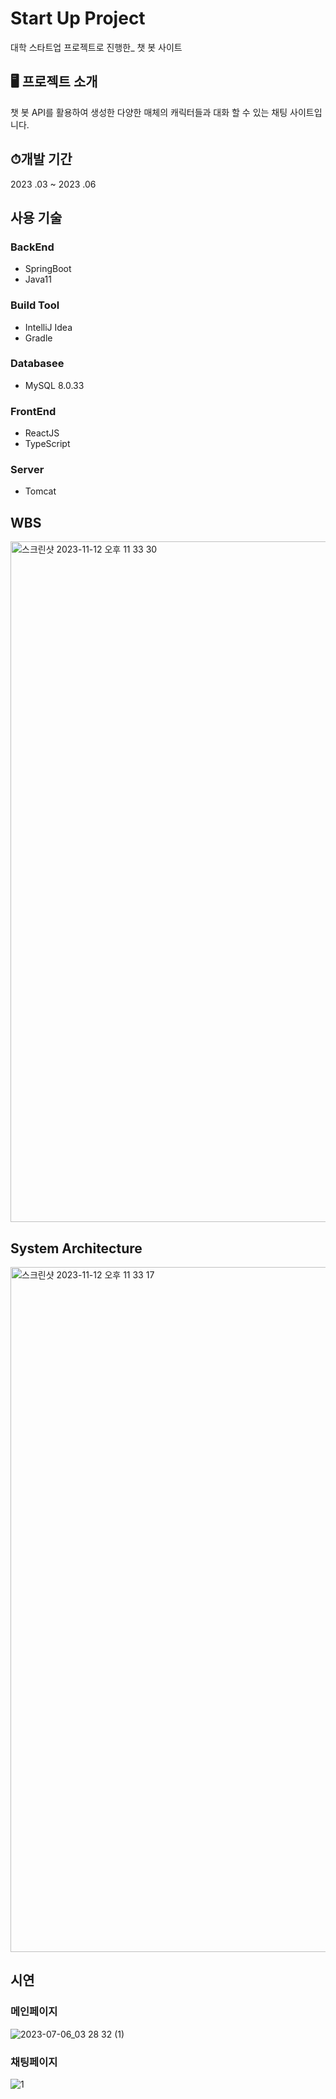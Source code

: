 # Start Up Project
대학 스타트업 프로젝트로 진행한_ 챗 봇 사이트
<br/>

## 🖥️ 프로젝트 소개
챗 봇 API를 활용하여 생성한 다양한 매체의 캐릭터들과 대화 할 수 있는 채팅 사이트입니다.
<br/>

## ⏱개발 기간
2023 .03 ~ 2023 .06

## 사용 기술

### BackEnd
- SpringBoot
- Java11

### Build Tool
- IntelliJ Idea
- Gradle

### Databasee
- MySQL 8.0.33

### FrontEnd
- ReactJS
- TypeScript

### Server
- Tomcat

## WBS
<img width="1089" alt="스크린샷 2023-11-12 오후 11 33 30" src="https://github.com/JiminGod/StartUp/assets/129360388/c945a4e2-2091-4caa-bbc4-8ff05996460a">

## System Architecture
<img width="1096" alt="스크린샷 2023-11-12 오후 11 33 17" src="https://github.com/JiminGod/StartUp/assets/129360388/65c95d8c-055c-427b-bb72-7a51536d6b50">

## 시연

### 메인페이지
![2023-07-06_03 28 32 (1)](https://github.com/JiminGod/Start-Up-Project/assets/129360388/1a49432a-8727-41bc-b8c5-4436ad877b19)

### 채팅페이지
![1](https://github.com/JiminGod/StartUp/assets/129360388/3102be54-c2d3-4863-adcc-647f7b0263da)
